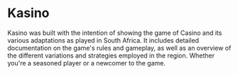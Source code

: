 # Kasino
Kasino was built with the intention of showing the game of Casino and its various adaptations as played in South Africa. It includes detailed documentation on the game's rules and gameplay, as well as an overview of the different variations and strategies employed in the region. Whether you're a seasoned player or a newcomer to the game.
